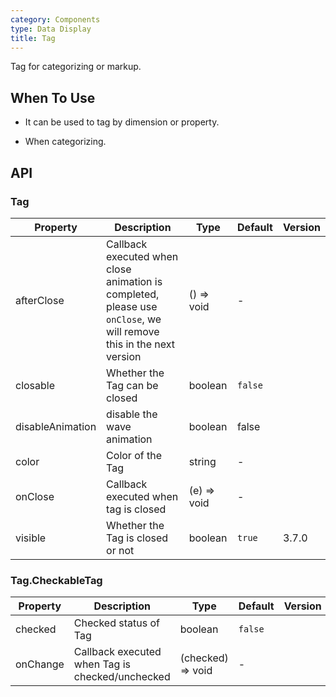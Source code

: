 ```yaml
---
category: Components
type: Data Display
title: Tag
---
```


Tag for categorizing or markup.

## When To Use

- It can be used to tag by dimension or property.

- When categorizing.

## API

### Tag

| Property | Description | Type | Default | Version |
| --- | --- | --- | --- | --- |
| afterClose | Callback executed when close animation is completed, please use `onClose`, we will remove this in the next version | () => void | - |  |
| closable | Whether the Tag can be closed | boolean | `false` |  |
| disableAnimation | disable the wave animation | boolean | false |  |
| color | Color of the Tag | string | - |  |
| onClose | Callback executed when tag is closed | (e) => void | - |  |
| visible | Whether the Tag is closed or not | boolean | `true` | 3.7.0 |

### Tag.CheckableTag

| Property | Description | Type | Default | Version |
| --- | --- | --- | --- | --- |
| checked | Checked status of Tag | boolean | `false` |  |
| onChange | Callback executed when Tag is checked/unchecked | (checked) => void | - |  |
